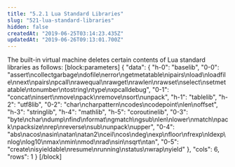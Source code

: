 ```yaml
---
title: "5.2.1 Lua Standard Libraries"
slug: "521-lua-standard-libraries"
hidden: false
createdAt: "2019-06-25T03:14:23.435Z"
updatedAt: "2019-06-26T09:13:01.700Z"
---
```

The built-in virtual machine deletes certain contents of Lua standard libraries as follows:
[block:parameters]
{
  "data": {
    "h-0": "baselib",
    "0-0": "assert\ncollectgarbage\ndofile\nerror\ngetmetatable\nipairs\nload\nloadfile\nnext\npairs\npcall\nrawequal\nrawget\nrawlen\nrawset\nselect\nsetmetatable\ntonumber\ntostring\ntype\nxpcalldebug",
    "0-1": "concat\ninsert\nmove\npack\nremove\nsort\nunpack",
    "h-1": "tablelib",
    "h-2": "utf8lib",
    "0-2": "char\ncharpattern\ncodes\ncodepoint\nlen\noffset",
    "h-3": "stringlib",
    "h-4": "mathlib",
    "h-5": "coroutinelib",
    "0-3": "byte\nchar\ndump\nfind\nformat\ngmatch\ngsub\nlen\nlower\nmatch\npack\npacksize\nrep\nreverse\nsub\nunpack\nupper",
    "0-4": "abs\nacos\nasin\natan\natan2\nceil\ncos\ndeg\nexp\nfloor\nfrexp\nldexp\nlog\nlog10\nmax\nmin\nmod\nrad\nsin\nsqrt\ntan",
    "0-5": "create\nisyieldable\nresume\nrunning\nstatus\nwrap\nyield"
  },
  "cols": 6,
  "rows": 1
}
[/block]